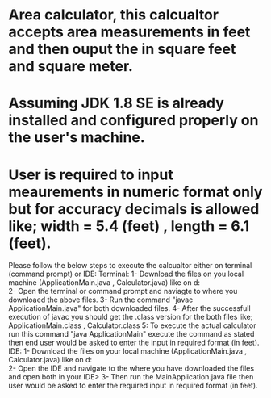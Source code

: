 # Area calculator, this calcualtor accepts area measurements in feet and then ouput the in square feet and square meter.
# Assuming JDK 1.8 SE is already installed and configured properly on the user's machine.
# User is required to input meaurements in numeric format only but for accuracy decimals is allowed like; width = 5.4 (feet) , length = 6.1 (feet).
Please follow the below steps to execute the calcualtor either on terminal (command prompt) or IDE:
Terminal:
  1- Download the files on you local machine (ApplicationMain.java , Calculator.java) like on d:\
  2- Open the terminal or command prompt and naviagte to where you downloaed the above files.
  3- Run the command "javac ApplicationMain.java" for both downloaded files.
  4- After the successfull execution of javac you should get the .class version for the both files like; ApplicationMain.class ,           Calculator.class
  5: To execute the actual calculator run this command "java ApplicationMain" execute the command as stated then end user would be asked to enter the input in required format (in feet).
IDE:
  1- Download the files on your local machine (ApplicationMain.java , Calculator.java) like on d:\
  2- Open the IDE and navigate to the where you have downloaded the files and open both in your IDE>
  3- Then run the MainApplication.java file then user would be asked to enter the required input in required format (in feet).

